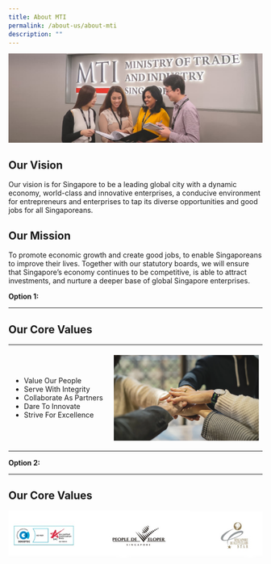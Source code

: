 ```yaml
---
title: About MTI
permalink: /about-us/about-mti
description: ""
---
```

![About MTI banner](/images/About%20Us/About%20MTI/AboutMTI%20_Banner.jpg)

## Our Vision 


Our vision is for Singapore to be a leading global city with a dynamic economy, world-class and innovative enterprises, a conducive environment for entrepreneurs and enterprises to tap its diverse opportunities and good jobs for all Singaporeans.

## Our Mission

To promote economic growth and create good jobs, to enable Singaporeans to improve their lives. Together with our statutory boards, we will ensure that Singapore’s economy continues to be competitive, is able to attract investments, and nurture a deeper base of global Singapore enterprises.

**Option 1:**
<hr>

## Our Core Values

<table style="width:100%">
	<tr>
		<td style="width:40%">
			<ul>
				<li>Value Our People</li>
				<li>Serve With Integrity</li>
				<li>Collaborate As Partners</li>
				<li>Dare To Innovate</li>
				<li> Strive For Excellence</li>
			</ul>
		</td>
		<td style="padding-top:20px; padding-bottom:20px;">
			<! -- For vertical align -->
			<img src="/images/About%20Us/About%20MTI/AboutMTI%20_Values.png" alt="MTI Core Values" style="float:right; width:300px;height:170px">
		</td>
	</tr>
</table>


**Option 2:**
<hr>

<h2>Our Core Values</h2>



![Logos](/images/About%20Us/About%20MTI/AboutMTI%20_Logos.jpg)